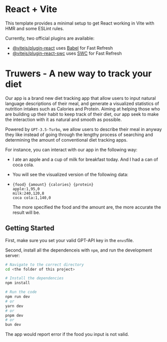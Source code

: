 # React + Vite

This template provides a minimal setup to get React working in Vite with HMR and some ESLint rules.

Currently, two official plugins are available:

- [@vitejs/plugin-react](https://github.com/vitejs/vite-plugin-react/blob/main/packages/plugin-react/README.md) uses [Babel](https://babeljs.io/) for Fast Refresh
- [@vitejs/plugin-react-swc](https://github.com/vitejs/vite-plugin-react-swc) uses [SWC](https://swc.rs/) for Fast Refresh

# Truwers - A new way to track your diet

Our app is a brand new diet tracking app that allow users to input natural language descriptions of their meal, and generate a visualized statistics of nutrition intakes such as Calories and Protein. Aiming at helping those who are building up their habit to keep track of their diet, our app seek to make the interaction with it as natural and smooth as possible.

Powered by ``GPT-3.5-Turbo``, we allow users to describe their meal in anyway they like instead of going through the lengthy process of searching and determining the amount of conventional diet tracking apps.

For instance, you can interact with our app in the following way:

* I ate an apple and a cup of milk for breakfast today. And I had a can of coca cola.
* You will see the visualized version of the following data:
* ```
  {food} {amount} {calories} {protein}
  apple:1,95,0
  milk:240,120,8
  coca cola:1,140,0
  ```

  The more specified the food and the amount are, the more accurate the result will be.

## Getting Started

First, make sure you set your valid GPT-API key in the ``envs``file.

Second, install all the dependenceis with ``npm``, and run the development server:

```bash
# Navigate to the correct directory
cd <the folder of this project>

# Install the dependencies
npm install

# Run the code
npm run dev
# or
yarn dev
# or
pnpm dev
# or
bun dev
```

The app would report error if the food you input is not valid.
